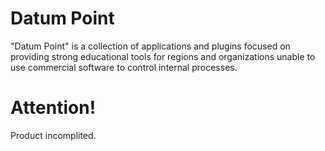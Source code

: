 # Datum Point
"Datum Point" is a collection of applications and plugins focused on providing strong educational tools for regions and organizations unable to use commercial software to control internal processes.

# Attention!
Product incomplited.
